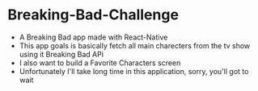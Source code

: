 # Breaking-Bad-Challenge

- A Breaking Bad app made with React-Native
- This app goals is basically fetch all main charecters from the tv show using it Breaking Bad APi
- I also want to build a Favorite Characters screen 
- Unfortunately I'll take long time in this application, sorry, you'll got to wait
